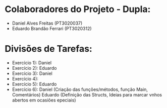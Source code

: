 # Colaboradores do Projeto - Dupla:

- Daniel Alves Freitas (PT3020037)
- Eduardo Brandão Ferrari (PT3020312)

# Divisões de Tarefas:

- Exercício 1): Daniel
- Exercício 2): Eduardo
- Exercício 3): Daniel
- Exercício 4): 
- Exercício 5): Eduardo
- Exercício 6): Daniel (Criação das funções/métodos, função Main, Comentários)
                Eduardo (Definição das Structs, Ideias para marcar vnhos abertos em ocasiões epeciais)
